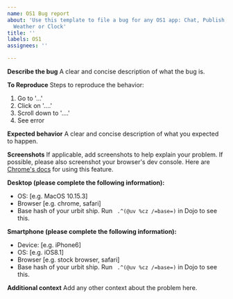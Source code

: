 ```yaml
---
name: OS1 Bug report
about: 'Use this template to file a bug for any OS1 app: Chat, Publish, Links, Groups,
  Weather or Clock'
title: ''
labels: OS1
assignees: ''

---
```


**Describe the bug**
A clear and concise description of what the bug is.

**To Reproduce**
Steps to reproduce the behavior:
1. Go to '...'
2. Click on '....'
3. Scroll down to '....'
4. See error

**Expected behavior**
A clear and concise description of what you expected to happen.

**Screenshots**
If applicable, add screenshots to help explain your problem. If possible, please also screenshot your browser's dev console. Here are [Chrome's docs](https://developers.google.com/web/tools/chrome-devtools/open) for using this feature.

**Desktop (please complete the following information):**
 - OS: [e.g. MacOS 10.15.3]
 - Browser [e.g. chrome, safari]
 - Base hash of your urbit ship. Run ` .^(@uv %cz /=base=)` in Dojo to see this.

**Smartphone (please complete the following information):**
 - Device: [e.g. iPhone6]
 - OS: [e.g. iOS8.1]
 - Browser [e.g. stock browser, safari]
 - Base hash of your urbit ship. Run ` .^(@uv %cz /=base=)` in Dojo to see this.

**Additional context**
Add any other context about the problem here.
